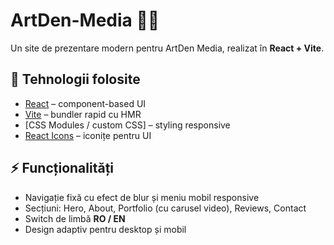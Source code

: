 # ArtDen-Media 🎨🎥

Un site de prezentare modern pentru ArtDen Media, realizat în **React + Vite**.

## 🚀 Tehnologii folosite

- [React](https://reactjs.org/) – component-based UI
- [Vite](https://vitejs.dev/) – bundler rapid cu HMR
- [CSS Modules / custom CSS] – styling responsive
- [React Icons](https://react-icons.github.io/react-icons/) – iconițe pentru UI

## ⚡️ Funcționalități

- Navigație fixă cu efect de blur și meniu mobil responsive
- Secțiuni: Hero, About, Portfolio (cu carusel video), Reviews, Contact
- Switch de limbă **RO / EN**
- Design adaptiv pentru desktop și mobil
